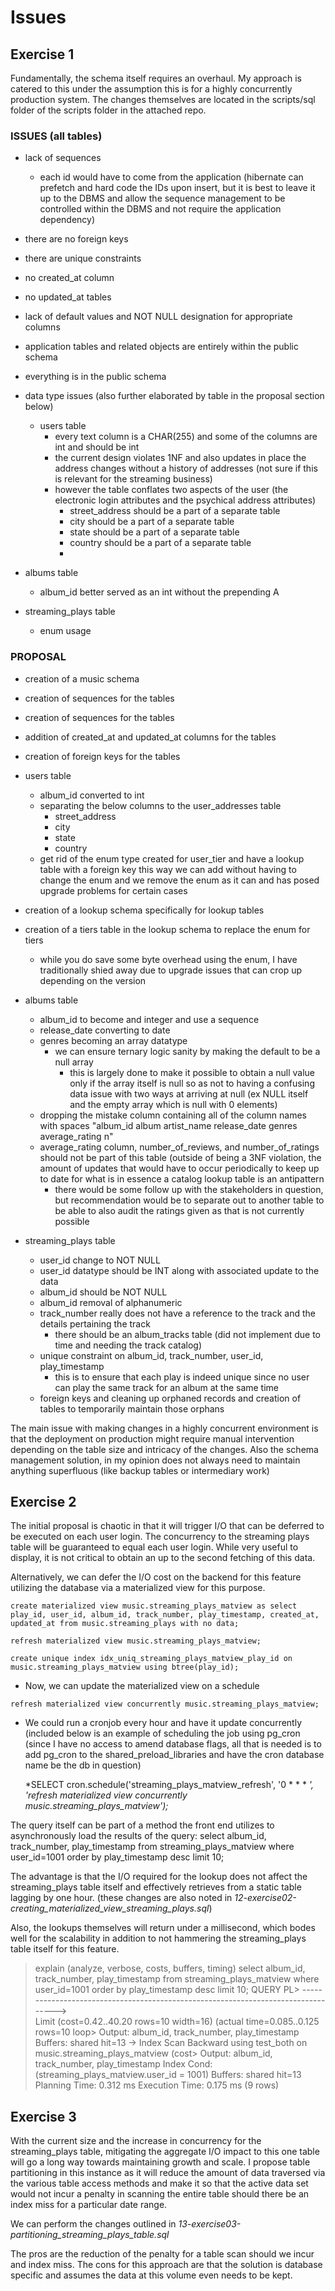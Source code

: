 # Issues


## **Exercise 1**

Fundamentally, the schema itself requires an overhaul. My approach is catered to this under the assumption this is for a highly concurrently production system. The changes themselves are located in the scripts/sql folder of the scripts folder in the attached repo.


### ISSUES (all tables)

 - lack of sequences 
	 - each id would have to come from the application (hibernate can prefetch and hard code the IDs upon insert, but it is best to leave it up to the DBMS and allow the sequence management to be controlled within the DBMS and not require the application dependency)
 - there are no foreign keys
 - there are unique constraints
 - no created_at column
 - no updated_at tables
 - lack of default values and NOT NULL designation for appropriate columns
 - application tables and related objects are entirely within the public schema
 - everything is in the public schema
 - data type issues (also further elaborated by table in the proposal section below)
	 - users table
		 - every text column is a CHAR(255) and some of the columns are int and should be int
		 - the current design violates 1NF and also updates in place the address changes without a history of addresses (not sure if this is relevant for the streaming business)
		 - however the table conflates two aspects of the user (the electronic login attributes and the psychical address attributes)
			 - street_address should be a part of a separate table
			 - city should be a part of a separate table
			 - state should be a part of a separate table
			 - country should be a part of a separate table
			 - 
 - albums table
	 - album_id better served as an int without the prepending A

 - streaming_plays table
	 - enum usage
  
 

### PROPOSAL 

 - creation of a music schema
 - creation of sequences for the tables
 - creation of sequences for the tables
 - addition of created_at and updated_at columns for the tables
 - creation of foreign keys for the tables

 - users table
	 - album_id converted to int 
	 - separating the below columns to the user_addresses table
		 - street_address 
		 - city
		 - state
		 - country
	 - get rid of the enum type created for user_tier and have a lookup table with a foreign key this way we can add without having to change the enum and we remove the enum as it can and has posed upgrade problems for certain cases

 - creation of a lookup schema specifically for lookup tables
 - creation of a tiers table in the lookup schema to replace the enum for tiers
	 - while you do save some byte overhead using the enum, I have traditionally shied away due to upgrade issues that can crop up depending on the version

 - albums table
	 - album_id to become and integer and use a sequence
	 - release_date converting to date
	 - genres becoming an array datatype
		 - we can ensure ternary logic sanity by making the default to be a null array
			 - this is largely done to make it possible to obtain a null value only if the array itself is null so as not to having a confusing data issue with two ways at arriving at null (ex NULL itself and the empty array which is null with 0 elements)
	 - dropping the mistake column containing all of the column names with spaces "album_id  album   artist_name     release_date    genres  average_rating  n"
	 - average_rating column, number_of_reviews, and number_of_ratings should not be part of this table (outside of being a 3NF violation, the amount of updates that would have to occur periodically to keep up to date for what is in essence a catalog lookup table is an antipattern
		 - there would be some follow up with the stakeholders in question, but recommendation would be to separate out to another table to be able to also audit the ratings given as that is not currently possible
  

 - streaming_plays table
	 - user_id change to NOT NULL
	 - user_id datatype should be INT along with associated update to the data
	 - album_id should be NOT NULL
	 - album_id removal of alphanumeric
	 - track_number really does not have a reference to the track and the details pertaining the track
		 - there should be an album_tracks table (did not implement due to time and needing the track catalog)
	 - unique constraint on album_id, track_number, user_id, play_timestamp
		 - this is to ensure that each play is indeed unique since no user can play the same track for an album at the same time
	 - foreign keys and cleaning up orphaned records and creation of tables to temporarily maintain those orphans
  
The main issue with making changes in a highly concurrent environment is that the deployment on production might require manual intervention depending on the table size and intricacy of the changes. Also the schema management solution, in my opinion does not always need to maintain anything superfluous (like backup tables or intermediary work) 

## **Exercise 2**
The initial proposal is chaotic in that it will trigger I/O that can be deferred to be executed on each user login. The concurrency to the streaming plays table will be guaranteed to equal each user login. While very useful to display, it is not critical to obtain an up to the second fetching of this data.

Alternatively, we can defer the I/O cost on the backend for this feature utilizing the database via a materialized view for this purpose.

    create materialized view music.streaming_plays_matview as select play_id, user_id, album_id, track_number, play_timestamp, created_at, updated_at from music.streaming_plays with no data;

    refresh materialized view music.streaming_plays_matview;

    create unique index idx_uniq_streaming_plays_matview_play_id on music.streaming_plays_matview using btree(play_id);

 - Now, we can update the materialized view on a schedule

`refresh materialized view concurrently music.streaming_plays_matview;`

 - We could run a cronjob every hour and have it update concurrently (included below is an example of scheduling the job using pg_cron (since I have no access to amend database flags, all that is needed is to add pg_cron to the shared_preload_libraries and have the cron database name be the db in question)

    *SELECT cron.schedule('streaming_plays_matview_refresh', '0 * * * *', 'refresh materialized view concurrently music.streaming_plays_matview');*

The query itself can be part of a method the front end utilizes to asynchronously load the results of the query:
select album_id, track_number, play_timestamp from streaming_plays_matview where user_id=1001 order by play_timestamp desc limit 10;

The advantage is that the I/O required for the lookup does not affect the streaming_plays table itself and effectively retrieves from a static table lagging by one hour. 
(these changes are also noted in *12-exercise02-creating_materialized_view_streaming_plays.sql*)

Also, the lookups themselves will return under a millisecond, which bodes well for the scalability in addition to not hammering the streaming_plays table itself for this feature.

> explain (analyze, verbose, costs, buffers, timing) select album_id,
> track_number, play_timestamp from streaming_plays_matview where
> user_id=1001 order by play_timestamp desc limit 10;
>                                                                           QUERY PL>
> ---------------------------------------------------------------------------------->  
> Limit  (cost=0.42..40.20 rows=10 width=16) (actual time=0.085..0.125
> rows=10 loop>    Output: album_id, track_number, play_timestamp   
> Buffers: shared hit=13    ->  Index Scan Backward using test_both on
> music.streaming_plays_matview  (cost>
>          Output: album_id, track_number, play_timestamp
>          Index Cond: (streaming_plays_matview.user_id = 1001)
>          Buffers: shared hit=13  Planning Time: 0.312 ms  Execution Time: 0.175 ms (9 rows)



## **Exercise 3**
With the current size and the increase in concurrency for the streaming_plays table, mitigating the aggregate I/O impact to this one table will go a long way towards maintaining growth and scale. I propose table partitioning in this instance as it will reduce the amount of data traversed via the various table access methods and make it so that the active data set would not incur a penalty in scanning the entire table should there be an index miss for a particular date range.

We can perform the changes outlined in *13-exercise03-partitioning_streaming_plays_table.sql*

The pros are the reduction of the penalty for a table scan should we incur and index miss. The cons for this approach are that the solution is database specific and assumes the data at this volume even needs to be kept.
